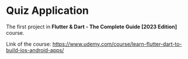 # Quiz Application

The first project in **Flutter & Dart - The Complete Guide [2023 Edition]** course.

Link of the course: https://www.udemy.com/course/learn-flutter-dart-to-build-ios-android-apps/
